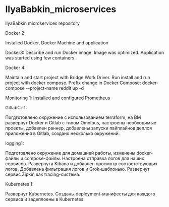 # IlyaBabkin_microservices
IlyaBabkin microservices repository

Docker 2:

Installed Docker, Docker Machine and application

Docker3: Describe and run Docker image. Image was optimized. Application was started using few containers.

Docker 4:

Maintain and start project with Bridge Work Driver. Run install and run project with docker compose. Prefix change in Docker Compose: docker-compose --project-name reddit up -d

Monitoring 1: Installed and configured Prometheus

GitlabCi-1:

Погдготовлено окружение с использованием terraform, на ВМ развернут Docker и Gitlab с типом Omnibus, настроены необходимые проекты, добавлен раннер, добавлены запуски пайплайнов деплоя приложения в Gitlab, создано несколько окружений.

logging1:

Подготовлено окружение для домашней работы, изменены docker-файлы и compose-файлы. Настроена отправка логов для наших сервисов. Развернута Kibana и добавлен просмотр соответствующих логов. Добавлена фильтрация логов и Grok-шаблоныю. Развернут сервис Zipkin как tracing-система.

Kubernetes 1:

Развернут Kubernetes. Созданы deployment-манифесты для каждого сервиса и задеплоены в Kubernetes.

